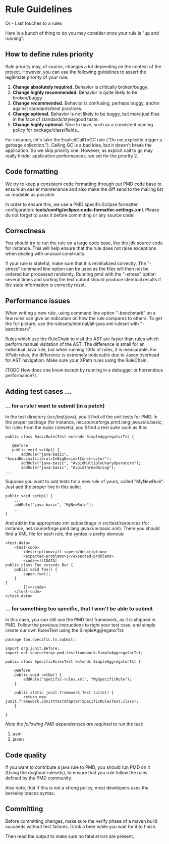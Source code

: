 <!--
    <author>Xavier Le Vourch, Ryan Gustafson, Romain Pelisse</author>
-->

# Rule Guidelines

Or - Last touches to a rules

Here is a bunch of thing to do you may consider once your rule is "up and running".

## How to define rules priority

Rule priority may, of course, changes a lot depending on the context of the project.
However, you can use the following guidelines to assert the legitimate
priority of your rule:

1.  **Change absolutely required.**  Behavior is critically broken/buggy.
2.  **Change highly recommended.**  Behavior is quite likely to be broken/buggy.
3.  **Change recommended.**  Behavior is confusing, perhaps buggy, and/or against standards/best practices.
4.  **Change optional.**  Behavior is not likely to be buggy, but more just flies in the face of
    standards/style/good taste.
5.  **Change highly optional.**  Nice to have, such as a consistent naming policy for package/class/fields...

For instance, let's take the ExplicitCallToGC rule ("Do not explicitly trigger a garbage collection.").
Calling GC is a bad idea, but it doesn't break the application.
So we skip priority one. However, as explicit call to gc may really hinder application performances,
we set for the priority 2.

## Code formatting

We try to keep a consistent code formatting through out PMD code base to ensure an easier maintenance and also
make the diff send to the mailing list as readable as possible.

In order to ensure this, we use a PMD specific Eclipse formatter configuration:
**tools/config/eclipse-code-formatter-settings.xml**. Please do not forget to uses it 
before committing or any source code!

## Correctness

You should try to run the rule on a large code base, like the jdk source code for instance.
This will help ensure that the rule does not raise exceptions when dealing with unusual constructs.

If your rule is stateful, make sure that it is reinitialized correctly. The "-stress" command line
option can be used as the files will then not be ordered but processed randomly.
Running pmd with the "-stress" option several times and sorting the text output should produce
identical results if the state information is correctly reset.

## Performance issues

When writing a new rule, using command line option "-benchmark" on a few rules can give an indication
on how the rule compares to others.
To get the full picture, use the rulesets/internal/all-java.xml ruleset with "-benchmark".

Rules which use the RuleChain to visit the AST are faster than rules which perform manual visitation of the AST.
The difference is small for an individual Java rule, but when running 100s of rules, it is measurable.
For XPath rules, the difference is extremely noticeable due to Jaxen overhead for AST navigation.
Make sure your XPath rules using the RuleChain.

(TODO How does one know except by running in a debugger or horrendous performance?).

## Adding test cases ...

### ... for a rule I want to submit (in a patch)

In the test directory (src/test/java), you'll find all the unit tests for PMD. In the
proper package (for instance, net.sourceforge.pmd.lang.java.rule.basic, for
rules from the basic rulesets), you'll find a test suite such as this:

    public class BasicRulesTest extends SimpleAggregatorTst {
    
       @Before
       public void setUp() {
           addRule("java-basic", "AvoidDecimalLiteralsInBigDecimalConstructor");
           addRule("java-basic", "AvoidMultipleUnaryOperators");
           addRule("java-basic", "AvoidThreadGroup");
    ...

Suppose you want to add tests for a new rule of yours, called "MyNewRule".
Just add the proper line in this suite:

    public void setUp() {
        ...
        addRule("java-basic", "MyNewRule");
        ...
    }

And add in the appropriate xml subpackage in src/test/resources (for instance,
net.sourceforge.pmd.lang.java.rule.basic.xml). There you should find a XML file
for each rule, the syntax is pretty obvious:

    <test-data>
        <test-code>
            <description>call super</description>
            <expected-problems>1</expected-problems>
            <code><![CDATA[
    public class Foo extends Bar {
        public void foo() {
            super.foo();
        }
    }
            ]]></code>
        </test-code>
    </test-data>

### ... for something too specific, that I won't be able to submit

In this case, you can still use the PMD test framework, as it is shipped in PMD. Follow
the previous instructions to right your test case, and simply create our own RulesTest using
the SimpleAggregatorTst:

    package too.specific.to.submit;
    
    import org.junit.Before;
    import net.sourceforge.pmd.testframework.SimpleAggregatorTst;
    
    public class SpecificRulesTest extends SimpleAggregatorTst {
    
        @Before
        public void setUp() {
            addRule("specific-rules.xml", "MySpecificRule");
        }
    
        public static junit.framework.Test suite() {
            return new junit.framework.JUnit4TestAdapter(SpecificRulesTest.class);
        }
    
    }

_Note the following PMD dependencies are required to run the test:_

1.  asm
2.  jaxen

## Code quality

If you want to contribute a java rule to PMD, you should run PMD on it
(Using the dogfood rulesets), to ensure that you rule follow the rules defined by the PMD community.

Also note, that if this is not a strong policy, most developers uses the berkeley braces syntax.

## Committing

Before committing changes, make sure the verify phase of a maven build succeeds without test failures.
Drink a beer while you wait for it to finish.

Then read the output to make sure no fatal errors are present.
